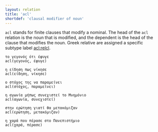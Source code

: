```yaml
---
layout: relation
title: 'acl'
shortdef: 'clausal modifier of noun'
---
```


`acl` stands for finite clauses that modify a nominal. The head of the `acl` relation is the noun
that is modified, and the dependent is the head of the clause that modifies the noun. Greek relative 
are assigned a specific subtype label [acl:relcl]().

~~~ sdparse
το γεγονός ότι έφυγε
acl(γεγονός, έφυγε)
~~~

~~~ sdparse
η είδηση πως νίκησε
acl(είδηση, νίκησε)
~~~

~~~ sdparse
ο στόχος της να παραμείνει
acl(στόχος, παραμείνει)
~~~

~~~ sdparse
η αγωνία μήπως συνεχιστεί το Μνημόνιο
acl(αγωνία, συνεχιστεί)
~~~

~~~ sdparse
στην ερώτηση γιατί θα μετακόμιζαν
acl(ερώτηση, μετακόμιζαν)
~~~

~~~ sdparse
η χαρά που πέρασε στο Πανεπιστήμιο
acl(χαρά, πέρασε)
~~~

<!---
TODO: advcl from nominals
TODO: What about χαρά που πέρασε στο Πανεπιστήμιο
-->

<!-- Interlanguage links updated Út zář 29 18:41:02 CEST 2020 -->
